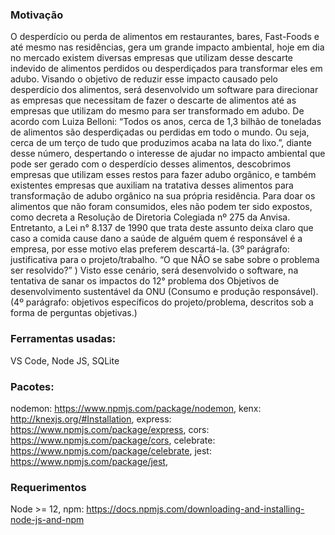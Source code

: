 ### Motivação

O desperdício ou perda de alimentos em restaurantes, bares, Fast-Foods e até mesmo nas residências, gera um grande impacto ambiental, hoje em dia no mercado existem diversas empresas que utilizam desse descarte indevido de alimentos perdidos ou desperdiçados para transformar eles em adubo. Visando o objetivo de reduzir esse impacto causado pelo desperdício dos alimentos, será desenvolvido um software para direcionar as empresas que necessitam de fazer o descarte de alimentos até as empresas que utilizam do mesmo para ser transformado em adubo. 
De acordo com Luiza Belloni: “Todos os anos, cerca de 1,3 bilhão de toneladas de alimentos são desperdiçadas ou perdidas em todo o mundo. Ou seja, cerca de um terço de tudo que produzimos acaba na lata do lixo.”, diante desse número, despertando o interesse de ajudar no impacto ambiental que pode ser gerado com o desperdício desses alimentos, descobrimos empresas que utilizam esses restos para fazer adubo orgânico, e também existentes empresas que auxiliam na tratativa desses alimentos para transformação de adubo orgânico na sua própria residência.
Para doar os alimentos que não foram consumidos, eles não podem ter sido expostos, como decreta a Resolução de Diretoria Colegiada nº 275 da Anvisa. Entretanto, a Lei n° 8.137 de 1990 que trata deste assunto deixa claro que caso a comida cause dano a saúde de alguém quem é responsável é a empresa, por esse motivo elas preferem descartá-la. (3º parágrafo: justificativa para o projeto/trabalho. “O que NÃO se sabe sobre o problema ser resolvido?” )
Visto esse cenário, será desenvolvido o software, na tentativa de sanar os impactos do 12° problema dos Objetivos de desenvolvimento sustentável da ONU (Consumo e produção responsável). (4º parágrafo: objetivos específicos do projeto/problema, descritos sob a forma de perguntas objetivas.)

### Ferramentas usadas:

VS Code,
Node JS,
SQLite

### Pacotes:

nodemon: https://www.npmjs.com/package/nodemon, kenx: http://knexjs.org/#Installation, express: https://www.npmjs.com/package/express, cors: https://www.npmjs.com/package/cors, celebrate: https://www.npmjs.com/package/celebrate, jest: https://www.npmjs.com/package/jest, 

### Requerimentos
Node >= 12, npm: https://docs.npmjs.com/downloading-and-installing-node-js-and-npm
